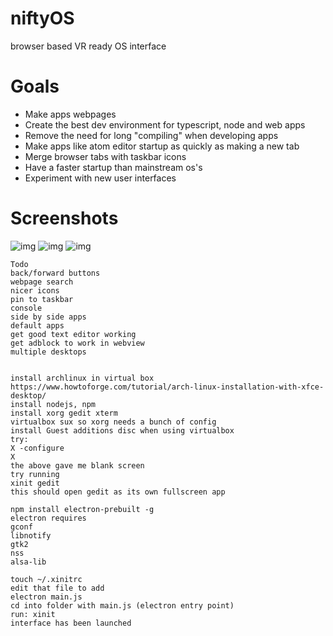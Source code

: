 # niftyOS
browser based VR ready OS interface

# Goals
- Make apps webpages
- Create the best dev environment for typescript, node and web apps
- Remove the need for long "compiling" when developing apps
- Make apps like atom editor startup as quickly as making a new tab
- Merge browser tabs with taskbar icons
- Have a faster startup than mainstream os's
- Experiment with new user interfaces

# Screenshots
![img](https://raw.githubusercontent.com/TrevorDev/niftyOS/master/screenshots/desktop.PNG)
![img](https://raw.githubusercontent.com/TrevorDev/niftyOS/master/screenshots/search.PNG)
![img](https://raw.githubusercontent.com/TrevorDev/niftyOS/master/screenshots/office.PNG)

```
Todo
back/forward buttons
webpage search
nicer icons
pin to taskbar
console
side by side apps
default apps
get good text editor working
get adblock to work in webview
multiple desktops


install archlinux in virtual box
https://www.howtoforge.com/tutorial/arch-linux-installation-with-xfce-desktop/
install nodejs, npm
install xorg gedit xterm
virtualbox sux so xorg needs a bunch of config
install Guest additions disc when using virtualbox
try:
X -configure
X
the above gave me blank screen
try running
xinit gedit
this should open gedit as its own fullscreen app

npm install electron-prebuilt -g
electron requires
gconf
libnotify
gtk2
nss
alsa-lib

touch ~/.xinitrc
edit that file to add
electron main.js
cd into folder with main.js (electron entry point)
run: xinit
interface has been launched
```
